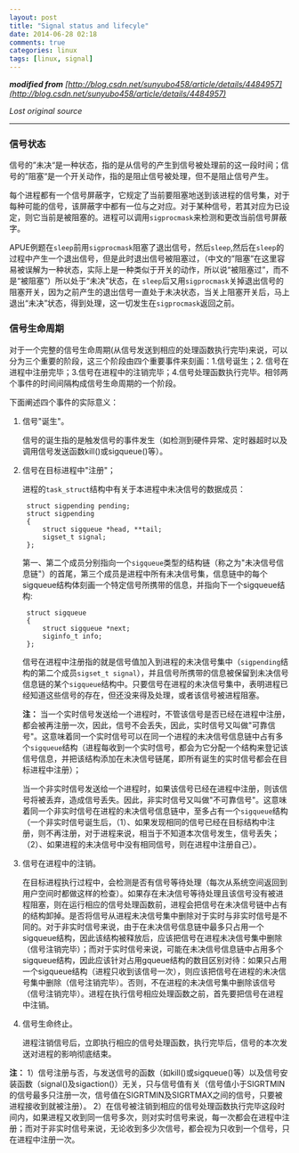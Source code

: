 ```yaml
---
layout: post
title: "Signal status and lifecyle"
date: 2014-06-28 02:18
comments: true
categories: linux
tags: [linux, signal]
---
```


<i>**modified from** [http://blog.csdn.net/sunyubo458/article/details/4484957](http://blog.csdn.net/sunyubo458/article/details/4484957)</i>

*Lost original source*

* * * * *


### 信号状态 ###

信号的”未决“是一种状态，指的是从信号的产生到信号被处理前的这一段时间；信号的”阻塞“是一个开关动作，指的是阻止信号被处理，但不是阻止信号产生。 

每个进程都有一个信号屏蔽字，它规定了当前要阻塞地送到该进程的信号集，对于每种可能的信号，该屏蔽字中都有一位与之对应。对于某种信号，若其对应为已设定，则它当前是被阻塞的。进程可以调用`sigprocmask`来检测和更改当前信号屏蔽字。


APUE例题在`sleep`前用`sigprocmask`阻塞了退出信号，然后`sleep`,然后在`sleep`的过程中产生一个退出信号，但是此时退出信号被阻塞过，（中文的”阻塞”在这里容易被误解为一种状态，实际上是一种类似于开关的动作，所以说“被阻塞过”，而不是“被阻塞”）所以处于“未决”状态，在 `sleep`后又用`sigprocmask`关掉退出信号的阻塞开关，因为之前产生的退出信号一直处于未决状态，当关上阻塞开关后，马上退出“未决”状态，得到处理，这一切发生在`sigprocmask`返回之前。 

### 信号生命周期 ###

对于一个完整的信号生命周期(从信号发送到相应的处理函数执行完毕)来说，可以分为三个重要的阶段，这三个阶段由四个重要事件来刻画：1.信号诞生；2. 信号在进程中注册完毕；3.信号在进程中的注销完毕；4.信号处理函数执行完毕。相邻两个事件的时间间隔构成信号生命周期的一个阶段。

下面阐述四个事件的实际意义：



1. 信号"诞生"。
	
	信号的诞生指的是触发信号的事件发生（如检测到硬件异常、定时器超时以及调用信号发送函数kill()或sigqueue()等）。 



1. 信号在目标进程中"注册"；
   
	进程的`task_struct`结构中有关于本进程中未决信号的数据成员：
 
		struct sigpending pending;
		struct sigpending
		{
		    struct sigqueue *head, **tail;
		    sigset_t signal;
		};

	第一、第二个成员分别指向一个`sigqueue`类型的结构链（称之为"未决信号信息链"）的首尾，第三个成员是进程中所有未决信号集，信息链中的每个sigqueue结构体刻画一个特定信号所携带的信息，并指向下一个sigqueue结构: 

		struct sigqueue
		{
		    struct sigqueue *next;
		    siginfo_t info;
		};

    信号在进程中注册指的就是信号值加入到进程的未决信号集中（`sigpending`结构的第二个成员`sigset_t signal`），并且信号所携带的信息被保留到未决信号信息链的某个`sigqueue`结构中。只要信号在进程的未决信号集中，表明进程已经知道这些信号的存在，但还没来得及处理，或者该信号被进程阻塞。 

	**注：** 
    当一个实时信号发送给一个进程时，不管该信号是否已经在进程中注册，都会被再注册一次，因此，信号不会丢失，因此，实时信号又叫做"可靠信号"。这意味着同一个实时信号可以在同一个进程的未决信号信息链中占有多个`sigqueue`结构（进程每收到一个实时信号，都会为它分配一个结构来登记该信号信息，并把该结构添加在未决信号链尾，即所有诞生的实时信号都会在目标进程中注册）； 

	当一个非实时信号发送给一个进程时，如果该信号已经在进程中注册，则该信号将被丢弃，造成信号丢失。因此，非实时信号又叫做"不可靠信号"。这意味着同一个非实时信号在进程的未决信号信息链中，至多占有一个`sigqueue`结构（一个非实时信号诞生后，（1）、如果发现相同的信号已经在目标结构中注册，则不再注册，对于进程来说，相当于不知道本次信号发生，信号丢失；（2）、如果进程的未决信号中没有相同信号，则在进程中注册自己）。 



1. 信号在进程中的注销。

	在目标进程执行过程中，会检测是否有信号等待处理（每次从系统空间返回到用户空间时都做这样的检查）。如果存在未决信号等待处理且该信号没有被进程阻塞，则在运行相应的信号处理函数前，进程会把信号在未决信号链中占有的结构卸掉。是否将信号从进程未决信号集中删除对于实时与非实时信号是不同的。对于非实时信号来说，由于在未决信号信息链中最多只占用一个sigqueue结构，因此该结构被释放后，应该把信号在进程未决信号集中删除（信号注销完毕）；而对于实时信号来说，可能在未决信号信息链中占用多个sigqueue结构，因此应该针对占用gqueue结构的数目区别对待：如果只占用一个sigqueue结构（进程只收到该信号一次），则应该把信号在进程的未决信号集中删除（信号注销完毕）。否则，不在进程的未决信号集中删除该信号（信号注销完毕）。进程在执行信号相应处理函数之前，首先要把信号在进程中注销。 



1. 信号生命终止。
	
	进程注销信号后，立即执行相应的信号处理函数，执行完毕后，信号的本次发送对进程的影响彻底结束。 

**注：** 
1）信号注册与否，与发送信号的函数（如kill()或sigqueue()等）以及信号安装函数（signal()及sigaction()）无关，只与信号值有关（信号值小于SIGRTMIN的信号最多只注册一次，信号值在SIGRTMIN及SIGRTMAX之间的信号，只要被进程接收到就被注册）。 
2）在信号被注销到相应的信号处理函数执行完毕这段时间内，如果进程又收到同一信号多次，则对实时信号来说，每一次都会在进程中注册；而对于非实时信号来说，无论收到多少次信号，都会视为只收到一个信号，只在进程中注册一次。